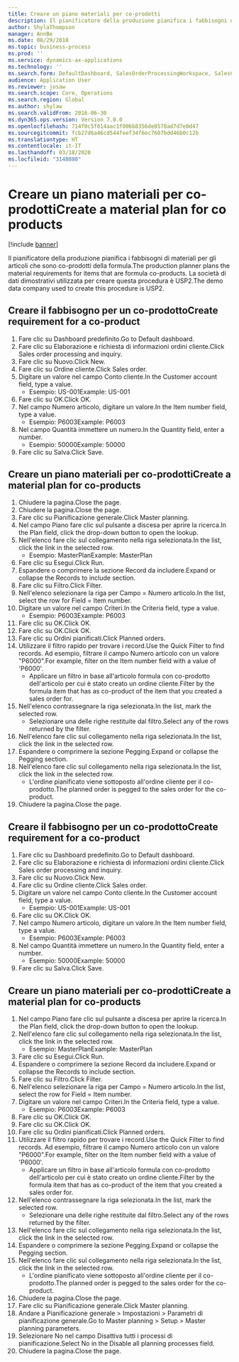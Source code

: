 ```yaml
---
title: Creare un piano materiali per co-prodotti
description: Il pianificatore della produzione pianifica i fabbisogni di materiali per gli articoli che sono co-prodotti della formula.
author: ShylaThompson
manager: AnnBe
ms.date: 08/29/2018
ms.topic: business-process
ms.prod: ''
ms.service: dynamics-ax-applications
ms.technology: ''
ms.search.form: DefaultDashboard, SalesOrderProcessingWorkspace, SalesCreateOrder, SalesTable, ReqCreatePlanWorkspace, ReqTransPlanCard, SysQueryForm, ReqTransPo
audience: Application User
ms.reviewer: josaw
ms.search.scope: Core, Operations
ms.search.region: Global
ms.author: shylaw
ms.search.validFrom: 2016-06-30
ms.dyn365.ops.version: Version 7.0.0
ms.openlocfilehash: 714f0c5f014aac1f006b8356de8570ad7d7e0d47
ms.sourcegitcommit: fcb27d6a46cd544feef34f6ec7607bdd46b0c12b
ms.translationtype: HT
ms.contentlocale: it-IT
ms.lasthandoff: 03/18/2020
ms.locfileid: "3148080"
---
```

# <a name="create-a-material-plan-for-co-products"></a><span data-ttu-id="77a75-103">Creare un piano materiali per co-prodotti</span><span class="sxs-lookup"><span data-stu-id="77a75-103">Create a material plan for co products</span></span>

[!include [banner](../../includes/banner.md)]

<span data-ttu-id="77a75-104">Il pianificatore della produzione pianifica i fabbisogni di materiali per gli articoli che sono co-prodotti della formula.</span><span class="sxs-lookup"><span data-stu-id="77a75-104">The production planner plans the material requirements for items that are formula co-products.</span></span> <span data-ttu-id="77a75-105">La società di dati dimostrativi utilizzata per creare questa procedura è USP2.</span><span class="sxs-lookup"><span data-stu-id="77a75-105">The demo data company used to create this procedure is USP2.</span></span>


## <a name="create-requirement-for-a-co-product"></a><span data-ttu-id="77a75-106">Creare il fabbisogno per un co-prodotto</span><span class="sxs-lookup"><span data-stu-id="77a75-106">Create requirement for a co-product</span></span>
1. <span data-ttu-id="77a75-107">Fare clic su Dashboard predefinito.</span><span class="sxs-lookup"><span data-stu-id="77a75-107">Go to Default dashboard.</span></span>
2. <span data-ttu-id="77a75-108">Fare clic su Elaborazione e richiesta di informazioni ordini cliente.</span><span class="sxs-lookup"><span data-stu-id="77a75-108">Click Sales order processing and inquiry.</span></span>
3. <span data-ttu-id="77a75-109">Fare clic su Nuovo.</span><span class="sxs-lookup"><span data-stu-id="77a75-109">Click New.</span></span>
4. <span data-ttu-id="77a75-110">Fare clic su Ordine cliente.</span><span class="sxs-lookup"><span data-stu-id="77a75-110">Click Sales order.</span></span>
5. <span data-ttu-id="77a75-111">Digitare un valore nel campo Conto cliente.</span><span class="sxs-lookup"><span data-stu-id="77a75-111">In the Customer account field, type a value.</span></span>
    * <span data-ttu-id="77a75-112">Esempio: US-001</span><span class="sxs-lookup"><span data-stu-id="77a75-112">Example: US-001</span></span>  
6. <span data-ttu-id="77a75-113">Fare clic su OK.</span><span class="sxs-lookup"><span data-stu-id="77a75-113">Click OK.</span></span>
7. <span data-ttu-id="77a75-114">Nel campo Numero articolo, digitare un valore.</span><span class="sxs-lookup"><span data-stu-id="77a75-114">In the Item number field, type a value.</span></span>
    * <span data-ttu-id="77a75-115">Esempio: P6003</span><span class="sxs-lookup"><span data-stu-id="77a75-115">Example: P6003</span></span>  
8. <span data-ttu-id="77a75-116">Nel campo Quantità immettere un numero.</span><span class="sxs-lookup"><span data-stu-id="77a75-116">In the Quantity field, enter a number.</span></span>
    * <span data-ttu-id="77a75-117">Esempio: 50000</span><span class="sxs-lookup"><span data-stu-id="77a75-117">Example: 50000</span></span>  
9. <span data-ttu-id="77a75-118">Fare clic su Salva.</span><span class="sxs-lookup"><span data-stu-id="77a75-118">Click Save.</span></span>

## <a name="create-a-material-plan-for-co-products"></a><span data-ttu-id="77a75-119">Creare un piano materiali per co-prodotti</span><span class="sxs-lookup"><span data-stu-id="77a75-119">Create a material plan for co-products</span></span>
1. <span data-ttu-id="77a75-120">Chiudere la pagina.</span><span class="sxs-lookup"><span data-stu-id="77a75-120">Close the page.</span></span>
2. <span data-ttu-id="77a75-121">Chiudere la pagina.</span><span class="sxs-lookup"><span data-stu-id="77a75-121">Close the page.</span></span>
3. <span data-ttu-id="77a75-122">Fare clic su Pianificazione generale.</span><span class="sxs-lookup"><span data-stu-id="77a75-122">Click Master planning.</span></span>
4. <span data-ttu-id="77a75-123">Nel campo Piano fare clic sul pulsante a discesa per aprire la ricerca.</span><span class="sxs-lookup"><span data-stu-id="77a75-123">In the Plan field, click the drop-down button to open the lookup.</span></span>
5. <span data-ttu-id="77a75-124">Nell'elenco fare clic sul collegamento nella riga selezionata.</span><span class="sxs-lookup"><span data-stu-id="77a75-124">In the list, click the link in the selected row.</span></span>
    * <span data-ttu-id="77a75-125">Esempio: MasterPlan</span><span class="sxs-lookup"><span data-stu-id="77a75-125">Example: MasterPlan</span></span>  
6. <span data-ttu-id="77a75-126">Fare clic su Esegui.</span><span class="sxs-lookup"><span data-stu-id="77a75-126">Click Run.</span></span>
7. <span data-ttu-id="77a75-127">Espandere o comprimere la sezione Record da includere.</span><span class="sxs-lookup"><span data-stu-id="77a75-127">Expand or collapse the Records to include section.</span></span>
8. <span data-ttu-id="77a75-128">Fare clic su Filtro.</span><span class="sxs-lookup"><span data-stu-id="77a75-128">Click Filter.</span></span>
9. <span data-ttu-id="77a75-129">Nell'elenco selezionare la riga per Campo = Numero articolo.</span><span class="sxs-lookup"><span data-stu-id="77a75-129">In the list, select the row for Field = Item number.</span></span>
10. <span data-ttu-id="77a75-130">Digitare un valore nel campo Criteri.</span><span class="sxs-lookup"><span data-stu-id="77a75-130">In the Criteria field, type a value.</span></span>
    * <span data-ttu-id="77a75-131">Esempio: P6003</span><span class="sxs-lookup"><span data-stu-id="77a75-131">Example: P6003</span></span>  
11. <span data-ttu-id="77a75-132">Fare clic su OK.</span><span class="sxs-lookup"><span data-stu-id="77a75-132">Click OK.</span></span>
12. <span data-ttu-id="77a75-133">Fare clic su OK.</span><span class="sxs-lookup"><span data-stu-id="77a75-133">Click OK.</span></span>
13. <span data-ttu-id="77a75-134">Fare clic su Ordini pianificati.</span><span class="sxs-lookup"><span data-stu-id="77a75-134">Click Planned orders.</span></span>
14. <span data-ttu-id="77a75-135">Utilizzare il filtro rapido per trovare i record.</span><span class="sxs-lookup"><span data-stu-id="77a75-135">Use the Quick Filter to find records.</span></span> <span data-ttu-id="77a75-136">Ad esempio, filtrare il campo Numero articolo con un valore "P6000".</span><span class="sxs-lookup"><span data-stu-id="77a75-136">For example, filter on the Item number field with a value of 'P6000'.</span></span>
    * <span data-ttu-id="77a75-137">Applicare un filtro in base all'articolo formula con co-prodotto dell'articolo per cui è stato creato un ordine cliente.</span><span class="sxs-lookup"><span data-stu-id="77a75-137">Filter by the formula item that has as co-product of the item that you created a sales order for.</span></span>  
15. <span data-ttu-id="77a75-138">Nell'elenco contrassegnare la riga selezionata.</span><span class="sxs-lookup"><span data-stu-id="77a75-138">In the list, mark the selected row.</span></span>
    * <span data-ttu-id="77a75-139">Selezionare una delle righe restituite dal filtro.</span><span class="sxs-lookup"><span data-stu-id="77a75-139">Select any of the rows returned by the filter.</span></span>  
16. <span data-ttu-id="77a75-140">Nell'elenco fare clic sul collegamento nella riga selezionata.</span><span class="sxs-lookup"><span data-stu-id="77a75-140">In the list, click the link in the selected row.</span></span>
17. <span data-ttu-id="77a75-141">Espandere o comprimere la sezione Pegging.</span><span class="sxs-lookup"><span data-stu-id="77a75-141">Expand or collapse the Pegging section.</span></span>
18. <span data-ttu-id="77a75-142">Nell'elenco fare clic sul collegamento nella riga selezionata.</span><span class="sxs-lookup"><span data-stu-id="77a75-142">In the list, click the link in the selected row.</span></span>
    * <span data-ttu-id="77a75-143">L'ordine pianificato viene sottoposto all'ordine cliente per il co-prodotto.</span><span class="sxs-lookup"><span data-stu-id="77a75-143">The planned order is pegged to the sales order for the co-product.</span></span>  
19. <span data-ttu-id="77a75-144">Chiudere la pagina.</span><span class="sxs-lookup"><span data-stu-id="77a75-144">Close the page.</span></span>

## <a name="create-requirement-for-a-co-product"></a><span data-ttu-id="77a75-145">Creare il fabbisogno per un co-prodotto</span><span class="sxs-lookup"><span data-stu-id="77a75-145">Create requirement for a co-product</span></span>
1. <span data-ttu-id="77a75-146">Fare clic su Dashboard predefinito.</span><span class="sxs-lookup"><span data-stu-id="77a75-146">Go to Default dashboard.</span></span>
2. <span data-ttu-id="77a75-147">Fare clic su Elaborazione e richiesta di informazioni ordini cliente.</span><span class="sxs-lookup"><span data-stu-id="77a75-147">Click Sales order processing and inquiry.</span></span>
3. <span data-ttu-id="77a75-148">Fare clic su Nuovo.</span><span class="sxs-lookup"><span data-stu-id="77a75-148">Click New.</span></span>
4. <span data-ttu-id="77a75-149">Fare clic su Ordine cliente.</span><span class="sxs-lookup"><span data-stu-id="77a75-149">Click Sales order.</span></span>
5. <span data-ttu-id="77a75-150">Digitare un valore nel campo Conto cliente.</span><span class="sxs-lookup"><span data-stu-id="77a75-150">In the Customer account field, type a value.</span></span>
    * <span data-ttu-id="77a75-151">Esempio: US-001</span><span class="sxs-lookup"><span data-stu-id="77a75-151">Example: US-001</span></span>  
6. <span data-ttu-id="77a75-152">Fare clic su OK.</span><span class="sxs-lookup"><span data-stu-id="77a75-152">Click OK.</span></span>
7. <span data-ttu-id="77a75-153">Nel campo Numero articolo, digitare un valore.</span><span class="sxs-lookup"><span data-stu-id="77a75-153">In the Item number field, type a value.</span></span>
    * <span data-ttu-id="77a75-154">Esempio: P6003</span><span class="sxs-lookup"><span data-stu-id="77a75-154">Example: P6003</span></span>  
8. <span data-ttu-id="77a75-155">Nel campo Quantità immettere un numero.</span><span class="sxs-lookup"><span data-stu-id="77a75-155">In the Quantity field, enter a number.</span></span>
    * <span data-ttu-id="77a75-156">Esempio: 50000</span><span class="sxs-lookup"><span data-stu-id="77a75-156">Example: 50000</span></span>  
9. <span data-ttu-id="77a75-157">Fare clic su Salva.</span><span class="sxs-lookup"><span data-stu-id="77a75-157">Click Save.</span></span>

## <a name="create-a-material-plan-for-co-products"></a><span data-ttu-id="77a75-158">Creare un piano materiali per co-prodotti</span><span class="sxs-lookup"><span data-stu-id="77a75-158">Create a material plan for co-products</span></span>
1. <span data-ttu-id="77a75-159">Nel campo Piano fare clic sul pulsante a discesa per aprire la ricerca.</span><span class="sxs-lookup"><span data-stu-id="77a75-159">In the Plan field, click the drop-down button to open the lookup.</span></span>
2. <span data-ttu-id="77a75-160">Nell'elenco fare clic sul collegamento nella riga selezionata.</span><span class="sxs-lookup"><span data-stu-id="77a75-160">In the list, click the link in the selected row.</span></span>
    * <span data-ttu-id="77a75-161">Esempio: MasterPlan</span><span class="sxs-lookup"><span data-stu-id="77a75-161">Example: MasterPlan</span></span>  
3. <span data-ttu-id="77a75-162">Fare clic su Esegui.</span><span class="sxs-lookup"><span data-stu-id="77a75-162">Click Run.</span></span>
4. <span data-ttu-id="77a75-163">Espandere o comprimere la sezione Record da includere.</span><span class="sxs-lookup"><span data-stu-id="77a75-163">Expand or collapse the Records to include section.</span></span>
5. <span data-ttu-id="77a75-164">Fare clic su Filtro.</span><span class="sxs-lookup"><span data-stu-id="77a75-164">Click Filter.</span></span>
6. <span data-ttu-id="77a75-165">Nell'elenco selezionare la riga per Campo = Numero articolo.</span><span class="sxs-lookup"><span data-stu-id="77a75-165">In the list, select the row for Field = Item number.</span></span>
7. <span data-ttu-id="77a75-166">Digitare un valore nel campo Criteri.</span><span class="sxs-lookup"><span data-stu-id="77a75-166">In the Criteria field, type a value.</span></span>
    * <span data-ttu-id="77a75-167">Esempio: P6003</span><span class="sxs-lookup"><span data-stu-id="77a75-167">Example: P6003</span></span>  
8. <span data-ttu-id="77a75-168">Fare clic su OK.</span><span class="sxs-lookup"><span data-stu-id="77a75-168">Click OK.</span></span>
9. <span data-ttu-id="77a75-169">Fare clic su OK.</span><span class="sxs-lookup"><span data-stu-id="77a75-169">Click OK.</span></span>
10. <span data-ttu-id="77a75-170">Fare clic su Ordini pianificati.</span><span class="sxs-lookup"><span data-stu-id="77a75-170">Click Planned orders.</span></span>
11. <span data-ttu-id="77a75-171">Utilizzare il filtro rapido per trovare i record.</span><span class="sxs-lookup"><span data-stu-id="77a75-171">Use the Quick Filter to find records.</span></span> <span data-ttu-id="77a75-172">Ad esempio, filtrare il campo Numero articolo con un valore "P6000".</span><span class="sxs-lookup"><span data-stu-id="77a75-172">For example, filter on the Item number field with a value of 'P6000'.</span></span>
    * <span data-ttu-id="77a75-173">Applicare un filtro in base all'articolo formula con co-prodotto dell'articolo per cui è stato creato un ordine cliente.</span><span class="sxs-lookup"><span data-stu-id="77a75-173">Filter by the formula item that has as co-product of the item that you created a sales order for.</span></span>  
12. <span data-ttu-id="77a75-174">Nell'elenco contrassegnare la riga selezionata.</span><span class="sxs-lookup"><span data-stu-id="77a75-174">In the list, mark the selected row.</span></span>
    * <span data-ttu-id="77a75-175">Selezionare una delle righe restituite dal filtro.</span><span class="sxs-lookup"><span data-stu-id="77a75-175">Select any of the rows returned by the filter.</span></span>  
13. <span data-ttu-id="77a75-176">Nell'elenco fare clic sul collegamento nella riga selezionata.</span><span class="sxs-lookup"><span data-stu-id="77a75-176">In the list, click the link in the selected row.</span></span>
14. <span data-ttu-id="77a75-177">Espandere o comprimere la sezione Pegging.</span><span class="sxs-lookup"><span data-stu-id="77a75-177">Expand or collapse the Pegging section.</span></span>
15. <span data-ttu-id="77a75-178">Nell'elenco fare clic sul collegamento nella riga selezionata.</span><span class="sxs-lookup"><span data-stu-id="77a75-178">In the list, click the link in the selected row.</span></span>
    * <span data-ttu-id="77a75-179">L'ordine pianificato viene sottoposto all'ordine cliente per il co-prodotto.</span><span class="sxs-lookup"><span data-stu-id="77a75-179">The planned order is pegged to the sales order for the co-product.</span></span>  
16. <span data-ttu-id="77a75-180">Chiudere la pagina.</span><span class="sxs-lookup"><span data-stu-id="77a75-180">Close the page.</span></span>
17. <span data-ttu-id="77a75-181">Fare clic su Pianificazione generale.</span><span class="sxs-lookup"><span data-stu-id="77a75-181">Click Master planning.</span></span>
18. <span data-ttu-id="77a75-182">Andare a Pianificazione generale > Impostazioni > Parametri di pianificazione generale.</span><span class="sxs-lookup"><span data-stu-id="77a75-182">Go to Master planning > Setup > Master planning parameters.</span></span>
19. <span data-ttu-id="77a75-183">Selezionare No nel campo Disattiva tutti i processi di pianificazione.</span><span class="sxs-lookup"><span data-stu-id="77a75-183">Select No in the Disable all planning processes field.</span></span>
20. <span data-ttu-id="77a75-184">Chiudere la pagina.</span><span class="sxs-lookup"><span data-stu-id="77a75-184">Close the page.</span></span>

